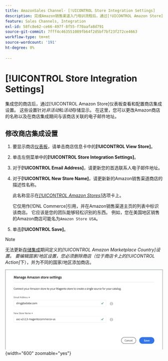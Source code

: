 ```yaml
---
title: AmazonSales Channel- [!UICONTROL Store Integration Settings]
description: 完成Amazon销售渠道入门培训流程后，通过[!UICONTROL Amazon Store]仪表板查看和配置商店集成设置
feature: Sales Channels, Integration
exl-id: 58fc8e62-ce66-497f-8f55-f70aafa8d791
source-git-commit: 7fff4c463551089fb64f2d5bf7bf23f272ce4663
workflow-type: tm+mt
source-wordcount: '191'
ht-degree: 0%

---
```


# [!UICONTROL Store Integration Settings]

集成您的商店后，通过[!UICONTROL Amazon Store]仪表板查看和配置商店集成设置。 这些设置针对&#x200B;*非活动*&#x200B;和&#x200B;*活动*&#x200B;存储显示。 在这里，您可以更改Amazon商店的名称以及在商店集成期间与该商店关联的电子邮件地址。

## 修改商店集成设置

1. 要显示商店[仪表板](./amazon-store-dashboard.md)，请单击商店信息卡中的&#x200B;**[!UICONTROL View Store]**。

1. 单击左侧菜单中的&#x200B;**[!UICONTROL Store Integration Settings]**。

1. 对于&#x200B;**[!UICONTROL Email Address]**，请更新您的首选联系人电子邮件地址。

1. 对于&#x200B;**[!UICONTROL New Store Name]**，请更新新的Amazon销售渠道商店的描述性名称。

   此名称显示在[_[!UICONTROL Amazon Stores]_](./managing-stores.md)选项卡上。

   它仅用作[!DNL Commerce]引用，并在Amazon销售渠道主页的列表中标识该商店。 它应该是您的团队能够轻松识别的东西。 例如，您在美国地区销售的Amazon商店可能名为`Amazon Store USA`。

1. 单击&#x200B;**[!UICONTROL Save]**。

>[!NOTE]
>
>无法更新[存储集成](./store-integration.md)期间定义的&#x200B;_[!UICONTROL Amazon Marketplace Country]_设置。 要编辑国家/地区设置，您必须删除商店（位于商店卡上的_[!UICONTROL Action]_&#x200B;下），并为不同的国家/地区添加商店。

![存储集成设置](assets/amazon-store-settings.png){width="600" zoomable="yes"}
